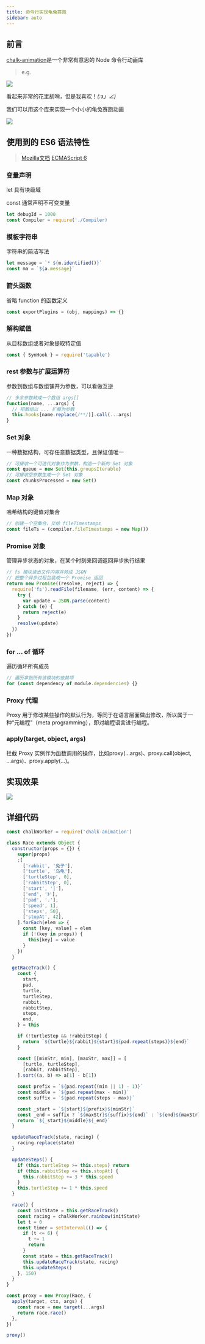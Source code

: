 ```yaml
---
title: 命令行实现龟兔赛跑
sidebar: auto
---
```


## 前言

[chalk-animation](https://github.com/bokub/chalk-animation)是一个非常有意思的 Node 命令行动画库

> e.g.

![](https://static.skynian.cn/20191102113333.png)

看起来非常的花里胡哨，但是我喜欢！_(:з」∠)_

我们可以用这个库来实现一个小小的龟兔赛跑动画

![](https://static.skynian.cn/20191102113824.png)

## 使用到的 ES6 语法特性

> [Mozilla文档](https://developer.mozilla.org/zh-CN/docs/Web/JavaScript/New_in_JavaScript/ECMAScript_6_support_in_Mozilla)
> [ECMAScript 6 ](http://es6.ruanyifeng.com/#docs/intro)

### 变量声明

let 具有块级域

const 通常声明不可变变量

```js
let debugId = 1000
const Compiler = require('./Compiler)
```

### 模板字符串

字符串的简洁写法

```js
let message = `* ${m.identified()}`
const ma = `${a.message}`
```

### 箭头函数

省略 function 的函数定义

```js
const exportPlugins = (obj, mappings) => {}
```

### 解构赋值

从目标数组或者对象提取特定值

```js
const { SynHook } = require('tapable')
```

### rest 参数与扩展运算符

参数到数组与数组铺开为参数，可以看做互逆

```js
// 多余参数转成一个数组 args[]
function(name, ...args) {
  // 把数组以 ... 扩展为参数
  this.hooks[name.replace(/**/)].call(...args)
}
```

### Set 对象

一种数据结构，可存任意数据类型，且保证值唯一

```js
// 可接收一个可迭代对象作为参数，构造一个新的 Set 对象
const queue = new Set(this.groupsIterable)
// 可接收空参数生成一个 Set 对象
const chunksProcessed = new Set()
```

### Map 对象

哈希结构的键值对集合

```js
// 创建一个空集合，交给 fileTimestamps
const fileTs = (compiler.fileTimestamps = new Map())
```

### Promise 对象

管理异步状态的对象，在某个时刻来回调返回异步执行结果

```js
// fs 模块读出文件内容并转成 JSON
// 把整个异步过程包装成一个 Promise 返回
return new Promise((resolve, reject) => {
  require('fs').readFile(filename, (err, content) => {
    try {
      var update = JSON.parse(content)
    } catch (e) {
      return reject(e)
    }
    resolve(update)
  })
})
```

### for ... of 循环

遍历循环所有成员

```js
// 遍历拿到所有该模块的依赖项
for (const dependency of module.dependencies) {}
```

### Proxy 代理

Proxy 用于修改某些操作的默认行为，等同于在语言层面做出修改，所以属于一种“元编程”（meta programming），即对编程语言进行编程。

### apply(target, object, args)

拦截 Proxy 实例作为函数调用的操作，比如proxy(...args)、proxy.call(object, ...args)、proxy.apply(...)。

## 实现效果

![](https://static.skynian.cn/20191102114152.gif)

## 详细代码

```js
const chalkWorker = require('chalk-animation')

class Race extends Object {
  constructor(props = {}) {
    super(props)
    ;[
      ['rabbit', '兔子'],
      ['turtle', '乌龟'],
      ['turtleStep', 0],
      ['rabbitStep', 0],
      ['start', '|'],
      ['end', '》'],
      ['pad', '.'],
      ['speed', 1],
      ['steps', 50],
      ['stopAt', 42],
    ].forEach(elem => {
      const [key, value] = elem
      if (!(key in props)) {
        this[key] = value
      }
    })
  }

  getRaceTrack() {
    const {
      start,
      pad,
      turtle,
      turtleStep,
      rabbit,
      rabbitStep,
      steps,
      end,
    } = this

    if (!turtleStep && !rabbitStep) {
      return `${turtle}${rabbit}${start}${pad.repeat(steps)}${end}`
    }

    const [[minStr, min], [maxStr, max]] = [
      [turtle, turtleStep],
      [rabbit, rabbitStep],
    ].sort((a, b) => a[1] - b[1])

    const prefix = `${pad.repeat((min || 1) - 1)}`
    const middle = `${pad.repeat(max - min)}`
    const suffix = `${pad.repeat(steps - max)}`

    const _start = `${start}${prefix}${minStr}`
    const _end = suffix ? `${maxStr}${suffix}${end}` : `${end}${maxStr}`
    return `${_start}${middle}${_end}`
  }

  updateRaceTrack(state, racing) {
    racing.replace(state)
  }

  updateSteps() {
    if (this.turtleStep >= this.steps) return
    if (this.rabbitStep <= this.stopAt) {
      this.rabbitStep += 3 * this.speed
    }
    this.turtleStep += 1 * this.speed
  }

  race() {
    const initState = this.getRaceTrack()
    const racing = chalkWorker.rainbow(initState)
    let t = 0
    const timer = setInterval(() => {
      if (t <= 6) {
        t += 1
        return
      }
      const state = this.getRaceTrack()
      this.updateRaceTrack(state, racing)
      this.updateSteps()
    }, 150)
  }
}

const proxy = new Proxy(Race, {
  apply(target, ctx, args) {
    const race = new target(...args)
    return race.race()
  },
})

proxy()
```
